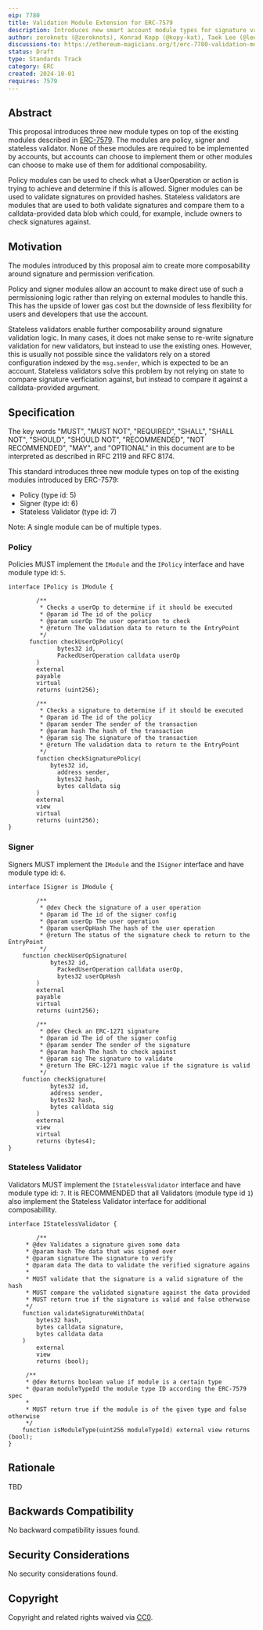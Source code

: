 ```yaml
---
eip: 7780
title: Validation Module Extension for ERC-7579
description: Introduces new smart account module types for signature validation and permissioning
author: zeroknots (@zeroknots), Konrad Kopp (@kopy-kat), Taek Lee (@leekt), Fil Makarov (@filmakarov)
discussions-to: https://ethereum-magicians.org/t/erc-7780-validation-module-extension-for-erc-7579/21273
status: Draft
type: Standards Track
category: ERC
created: 2024-10-01
requires: 7579
---
```


## Abstract

This proposal introduces three new module types on top of the existing modules described in [ERC-7579](./eip-7579). The modules are policy, signer and stateless validator. None of these modules are required to be implemented by accounts, but accounts can choose to implement them or other modules can choose to make use of them for additional composability.

Policy modules can be used to check what a UserOperation or action is trying to achieve and determine if this is allowed. Signer modules can be used to validate signatures on provided hashes. Stateless validators are modules that are used to both validate signatures and compare them to a calldata-provided data blob which could, for example, include owners to check signatures against.

## Motivation

The modules introduced by this proposal aim to create more composability around signature and permission verification.

Policy and signer modules allow an account to make direct use of such a permissioning logic rather than relying on external modules to handle this. This has the upside of lower gas cost but the downside of less flexibility for users and developers that use the account.

Stateless validators enable further composability around signature validation logic. In many cases, it does not make sense to re-write signature validation for new validators, but instead to use the existing ones. However, this is usually not possible since the validators rely on a stored configuration indexed by the `msg.sender`, which is expected to be an account. Stateless validators solve this problem by not relying on state to compare signature verficiation against, but instead to compare it against a calldata-provided argument.

## Specification

The key words "MUST", "MUST NOT", "REQUIRED", "SHALL", "SHALL NOT", "SHOULD", "SHOULD NOT", "RECOMMENDED", "NOT RECOMMENDED", "MAY", and "OPTIONAL" in this document are to be interpreted as described in RFC 2119 and RFC 8174.

This standard introduces three new module types on top of the existing modules introduced by ERC-7579:

- Policy (type id: 5)
- Signer (type id: 6)
- Stateless Validator (type id: 7)

Note: A single module can be of multiple types.

### Policy

Policies MUST implement the `IModule` and the `IPolicy` interface and have module type id: `5`.

```solidity
interface IPolicy is IModule {

		/**
		 * Checks a userOp to determine if it should be executed
		 * @param id The id of the policy
		 * @param userOp The user operation to check
		 * @return The validation data to return to the EntryPoint
		 */
	  function checkUserOpPolicy(
			  bytes32 id,
			  PackedUserOperation calldata userOp
		)
        external
        payable
        virtual
        returns (uint256);

		/**
		 * Checks a signature to determine if it should be executed
		 * @param id The id of the policy
		 * @param sender The sender of the transaction
		 * @param hash The hash of the transaction
		 * @param sig The signature of the transaction
		 * @return The validation data to return to the EntryPoint
		 */
		function checkSignaturePolicy(
		    bytes32 id,
			  address sender,
			  bytes32 hash,
			  bytes calldata sig
		)
        external
        view
        virtual
        returns (uint256);
}
```

### Signer

Signers MUST implement the `IModule` and the `ISigner` interface and have module type id: `6`.

```solidity
interface ISigner is IModule {

		/**
		 * @dev Check the signature of a user operation
		 * @param id The id of the signer config
		 * @param userOp The user operation
		 * @param userOpHash The hash of the user operation
		 * @return The status of the signature check to return to the EntryPoint
		 */
    function checkUserOpSignature(
		    bytes32 id,
			  PackedUserOperation calldata userOp,
			  bytes32 userOpHash
		)
        external
        payable
        virtual
        returns (uint256);

		/**
		 * @dev Check an ERC-1271 signature
		 * @param id The id of the signer config
		 * @param sender The sender of the signature
		 * @param hash The hash to check against
		 * @param sig The signature to validate
		 * @return The ERC-1271 magic value if the signature is valid
		 */
    function checkSignature(
		    bytes32 id,
		    address sender,
		    bytes32 hash,
		    bytes calldata sig
		)
        external
        view
        virtual
        returns (bytes4);
}
```

### Stateless Validator

Validators MUST implement the `IStatelessValidator` interface and have module type id: `7`. It is RECOMMENDED that all Validators (module type id `1`) also implement the Stateless Validator interface for additional composabillity.

```solidity
interface IStatelessValidator {

		/**
     * @dev Validates a signature given some data
     * @param hash The data that was signed over
     * @param signature The signature to verify
     * @param data The data to validate the verified signature agains
     *
     * MUST validate that the signature is a valid signature of the hash
     * MUST compare the validated signature against the data provided
     * MUST return true if the signature is valid and false otherwise
     */
    function validateSignatureWithData(
        bytes32 hash,
        bytes calldata signature,
        bytes calldata data
    )
        external
        view
        returns (bool);

     /**
     * @dev Returns boolean value if module is a certain type
     * @param moduleTypeId the module type ID according the ERC-7579 spec
     *
     * MUST return true if the module is of the given type and false otherwise
     */
    function isModuleType(uint256 moduleTypeId) external view returns (bool);
}
```

## Rationale

TBD

## Backwards Compatibility

No backward compatibility issues found.

## Security Considerations

No security considerations found.

## Copyright

Copyright and related rights waived via [CC0](../LICENSE.md).
